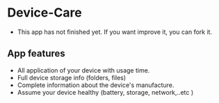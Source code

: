 # Device-Care
- This app has not finished yet. If you want improve it, you can fork it.

## App features
- All application of your device with usage time.
- Full device storage info (folders, files)
- Complete information about the device's manufacture.
- Assume your device healthy (battery, storage, network,..etc )

